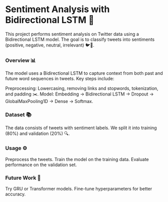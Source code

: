 # Sentiment Analysis with Bidirectional LSTM 🌟
This project performs sentiment analysis on Twitter data using a Bidirectional LSTM model. The goal is to classify tweets into sentiments (positive, negative, neutral, irrelevant) 🐦💬.

### Overview 📊
The model uses a Bidirectional LSTM to capture context from both past and future word sequences in tweets. Key steps include:

Preprocessing: Lowercasing, removing links and stopwords, tokenization, and padding ✂️.
Model: Embedding -> Bidirectional LSTM -> Dropout -> GlobalMaxPooling1D -> Dense -> Softmax.

### Dataset 📚
The data consists of tweets with sentiment labels. We split it into training (80%) and validation (20%) 🔍.

### Usage ⚙️
Preprocess the tweets.
Train the model on the training data.
Evaluate performance on the validation set.

### Future Work 🚀
Try GRU or Transformer models.
Fine-tune hyperparameters for better accuracy.
